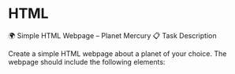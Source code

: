 # HTML
🌍 Simple HTML Webpage – Planet Mercury
📋 Task Description

Create a simple HTML webpage about a planet of your choice. The webpage should include the following elements:
